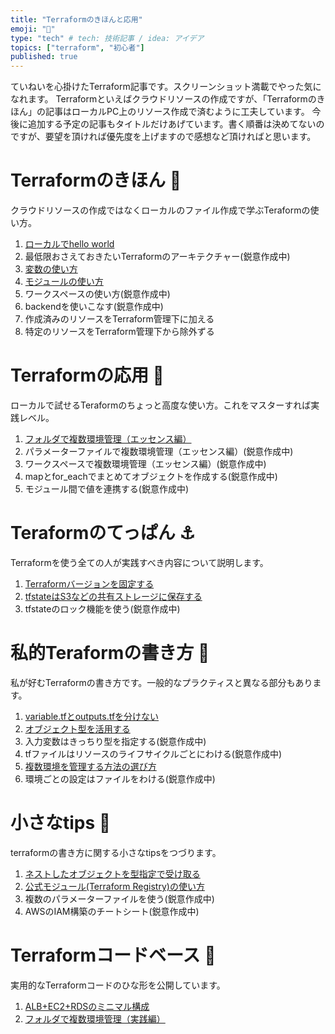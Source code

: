 ```yaml
---
title: "Terraformのきほんと応用"
emoji: "📑"
type: "tech" # tech: 技術記事 / idea: アイデア
topics: ["terraform", "初心者"]
published: true
---
```

ていねいを心掛けたTerraform記事です。スクリーンショット満載でやった気になれます。
Terraformといえばクラウドリソースの作成ですが、「Terraformのきほん」の記事はローカルPC上のリソース作成で済むように工夫しています。
今後に追加する予定の記事もタイトルだけあげています。書く順番は決めてないのですが、要望を頂ければ優先度を上げますので感想など頂ければと思います。

# Terraformのきほん 🐣
クラウドリソースの作成ではなくローカルのファイル作成で学ぶTeraformの使い方。
1. [ローカルでhello world](https://zenn.dev/sway/articles/terraform_biginner_helloworld)
1. 最低限おさえておきたいTerraformのアーキテクチャー(鋭意作成中)
1. [変数の使い方](https://zenn.dev/sway/articles/terraform_biginner_varliable)
1. [モジュールの使い方](https://zenn.dev/sway/articles/terraform_biginner_modules)
1. ワークスペースの使い方(鋭意作成中)
1. backendを使いこなす(鋭意作成中)
1. 作成済みのリソースをTerraform管理下に加える
1. 特定のリソースをTerraform管理下から除外ずる

# Terraformの応用 🍞
ローカルで試せるTeraformのちょっと高度な使い方。これをマスターすれば実践レベル。
1. [フォルダで複数環境管理（エッセンス編）](https://zenn.dev/sway/articles/terraform_biginner_envbyfolder)
1. パラメーターファイルで複数環境管理（エッセンス編）(鋭意作成中)
1. ワークスペースで複数環境管理（エッセンス編）(鋭意作成中)
1. mapとfor_eachでまとめてオブジェクトを作成する(鋭意作成中)
1. モジュール間で値を連携する(鋭意作成中)

# Teraformのてっぱん ⚓
Terraformを使う全ての人が実践すべき内容について説明します。
1. [Terraformバージョンを固定する](https://zenn.dev/sway/articles/terraform_staple_fixversion)
1. [tfstateはS3などの共有ストレージに保存する](https://zenn.dev/sway/articles/terraform_staple_sharestate)
1. tfstateのロック機能を使う(鋭意作成中)

# 私的Teraformの書き方 🍳
私が好むTerraformの書き方です。一般的なプラクティスと異なる部分もあります。
1. [variable.tfとoutputs.tfを分けない](https://zenn.dev/sway/articles/terraform_style_onefile)
1. [オブジェクト型を活用する](https://zenn.dev/sway/articles/terraform_style_useobject)
1. 入力変数はきっちり型を指定する(鋭意作成中)
1. tfファイルはリソースのライフサイクルごとにわける(鋭意作成中)
1. [複数環境を管理する方法の選び方](https://zenn.dev/sway/articles/terraform_style_envcomparisontable)
1. 環境ごとの設定はファイルをわける(鋭意作成中)

# 小さなtips 🛴
terraformの書き方に関する小さなtipsをつづります。
1. [ネストしたオブジェクトを型指定で受け取る](https://zenn.dev/sway/articles/terraform_tips_nestobjarg)
1. [公式モジュール(Terraform Registry)の使い方](https://zenn.dev/sway/articles/terraform_tips_moduleregistory)
1. 複数のパラメーターファイルを使う(鋭意作成中)
1. AWSのIAM構築のチートシート(鋭意作成中)

# Terraformコードベース 🏰
実用的なTerraformコードのひな形を公開しています。
1. [ALB+EC2+RDSのミニマル構成](https://zenn.dev/sway/articles/terraform_codebase_wordpress_minimal)
1. [フォルダで複数環境管理（実践編）](https://zenn.dev/sway/articles/terraform_codebase_wordpress_envbyfolder)
